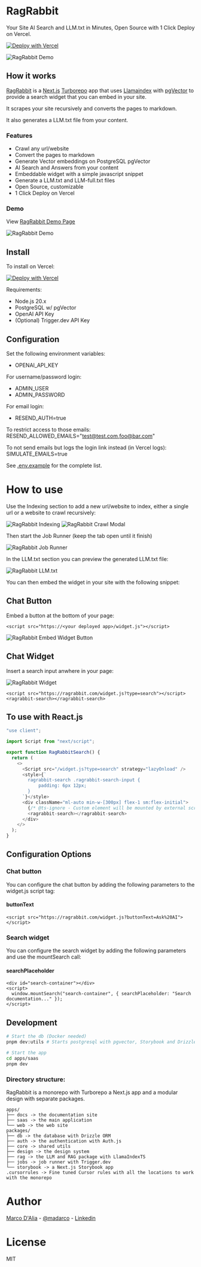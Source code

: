# RagRabbit

Your Site AI Search and LLM.txt in Minutes, Open Source with 1 Click Deploy on Vercel.

[![Deploy with Vercel](https://vercel.com/button)](https://vercel.com/new/clone?repository-url=https%3A%2F%2Fgithub.com%2Fmadarco%2Fragrabbit&env=OPENAI_API_KEY,ADMIN_USER,ADMIN_PASSWORD&envDescription=Get%20an%20OpenAI%20Api%20Key%20and%20set%20ADMIN_USER%20and%20ADMIN_PASSWORD%20to%20the%20desired%20credentials%20to%20secure%20the%20%2Fadmin%20section.%20Also%20be%20sure%20to%20enable%20the%20Postgres%20database%20integration&envLink=https%3A%2F%2Fplatform.openai.com%2Fapi-keys&demo-title=RagRabbit%20-%20AI%20Site%20Search%20and%20LLM.txt&demo-description=Site%20AI%20Search%20and%20LLM.txt%20in%20Minutes%2C%20Open%20Source%20with%201%20Click%20Deploy%20on%20Vercel.&demo-url=https%3A%2F%2Fragrabbit.vercel.app%2F&demo-image=https%3A%2F%2Fgithub.com%2Fmadarco%2Fragrabbit%2Fblob%2Fmain%2Fapps%2Fdocs%2Fpublic%2Fragrabbit_demo.png&stores=%5B%7B%22type%22%3A%22postgres%22%7D%5D)

![RagRabbit Demo](./apps/docs/public/ragrabbit.gif)

## How it works

[RagRabbit](https://github.com/madarco/ragrabbit) is a [Next.js](https://nextjs.org/) [Turborepo](https://turbo.build/repo) app that uses [Llamaindex](https://github.com/run-llama/LlamaIndexTS) with [pgVector](https://github.com/pgvector/pgvector) to provide a search widget that you can embed in your site.

It scrapes your site recursively and converts the pages to markdown.

It also generates a LLM.txt file from your content.

### Features

- Crawl any url/website
- Convert the pages to markdown
- Generate Vector embeddings on PostgreSQL pgVector
- AI Search and Answers from your content
- Embeddable widget with a simple javascript snippet
- Generate a LLM.txt and LLM-full.txt files
- Open Source, customizable
- 1 Click Deploy on Vercel

### Demo

View [RagRabbit Demo Page](https://ragrabbit.vercel.app/widget/demo)

![RagRabbit Demo](./apps/docs/public/ragrabbit_demo.png)

## Install

To install on Vercel:

[![Deploy with Vercel](https://vercel.com/button)](https://vercel.com/new/clone?repository-url=https%3A%2F%2Fgithub.com%2Fmadarco%2Fragrabbit&env=OPENAI_API_KEY,ADMIN_USER,ADMIN_PASSWORD,AUTH_SECRET&envDescription=Get%20an%20OpenAI%20Api%20Key%20and%20set%20ADMIN_USER%20and%20ADMIN_PASSWORD%20to%20the%20desired%20credentials%20to%20secure%20the%20%2Fadmin%20section.%20Also%20be%20sure%20to%20enable%20the%20Postgres%20database%20integration&envLink=https%3A%2F%2Fplatform.openai.com%2Fapi-keys&demo-title=RagRabbit%20-%20AI%20Site%20Search%20and%20LLM.txt&demo-description=Site%20AI%20Search%20and%20LLM.txt%20in%20Minutes%2C%20Open%20Source%20with%201%20Click%20Deploy%20on%20Vercel.&demo-url=https%3A%2F%2Fragrabbit.vercel.app%2F&demo-image=https%3A%2F%2Fgithub.com%2Fmadarco%2Fragrabbit%2Fblob%2Fmain%2Fapps%2Fdocs%2Fpublic%2Fragrabbit_demo.png&stores=%5B%7B%22type%22%3A%22postgres%22%7D%5D)

Requirements:

- Node.js 20.x
- PostgreSQL w/ pgVector
- OpenAI API Key
- (Optional) Trigger.dev API Key

## Configuration

Set the following environment variables:

- OPENAI_API_KEY

For username/password login:

- ADMIN_USER
- ADMIN_PASSWORD

For email login:

- RESEND_AUTH=true

To restrict access to those emails:
RESEND_ALLOWED_EMAILS="test@test.com,foo@bar.com"

To not send emails but logs the login link instead (in Vercel logs):
SIMULATE_EMAILS=true

See [.env.example](./apps/saas/.env.example) for the complete list.

# How to use

Use the Indexing section to add a new url/website to index, either a single url or a website to crawl recursively:

![RagRabbit Indexing](./apps/docs/public/ragrabbit_indexing.png)
![RagRabbit Crawl Modal](./apps/docs/public/ragrabbit_crawl_modal.png)

Then start the Job Runner (keep the tab open until it finish)

![RagRabbit Job Runner](./apps/docs/public/ragrabbit_job_runner.png)

In the LLM.txt section you can preview the generated LLM.txt file:

![RagRabbit LLM.txt](./apps/docs/public/ragrabbit_llm_txt.png)

You can then embed the widget in your site with the following snippet:

## Chat Button

Embed a button at the bottom of your page:

```
<script src="https://<your deployed app>/widget.js"></script>
```

![RagRabbit Embed Widget Button](./apps/docs/public/ragrabbit_button.png)

## Chat Widget

Insert a search input anwhere in your page:

![RagRabbit Widget](./apps/docs/public/ragrabbit_search_field.png)

```
<script src="https://ragrabbit.com/widget.js?type=search"></script>
<ragrabbit-search></ragrabbit-search>
```

## To use with React.js

```typescript
"use client";

import Script from "next/script";

export function RagRabbitSearch() {
  return (
    <>
      <Script src="/widget.js?type=search" strategy="lazyOnload" />
      <style>{`
        ragrabbit-search .ragrabbit-search-input {
            padding: 6px 12px;
        }
      `}</style>
      <div className="ml-auto min-w-[300px] flex-1 sm:flex-initial">
        {/* @ts-ignore - Custom element will be mounted by external script */}
        <ragrabbit-search></ragrabbit-search>
      </div>
    </>
  );
}
```

## Configuration Options

### Chat button

You can configure the chat button by adding the following parameters to the widget.js script tag:

#### buttonText

```
<script src="https://ragrabbit.com/widget.js?buttonText=Ask%20AI"></script>
```

### Search widget

You can configure the search widget by adding the following parameters and use the mountSearch call:

#### searchPlaceholder

```
<div id="search-container"></div>
<script>
  window.mountSearch("search-container", { searchPlaceholder: "Search documentation..." });
</script>
```

## Development

```bash
# Start the db (Docker needed)
pnpm dev:utils # Starts postgresql with pgvector, Storybook and Drizzle ORM Studio

# Start the app
cd apps/saas
pnpm dev
```

### Directory structure:

RagRabbit is a monorepo with Turborepo a Next.js app and a modular design with separate packages.

```
apps/
├── docs -> the documentation site
├── saas -> the main application
└── web -> the web site
packages/
├── db -> the database with Drizzle ORM
├── auth -> the authentication with Auth.js
├── core -> shared utils
├── design -> the design system
├── rag -> the LLM and RAG package with LlamaIndexTS
├── jobs -> job runner with Trigger.dev
└── storybook -> a Next.js Storybook app
.cursorrules -> Fine tuned Cursor rules with all the locations to work with the monorepo
```

# Author

[Marco D'Alia](https://www.madarco.net) - [@madarco](https://x.com/madarco) - [Linkedin](https://www.linkedin.com/in/marcodalia/)

# License

MIT
